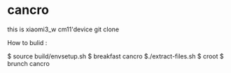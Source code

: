cancro
======

this is xiaomi3_w cm11'device 
git clone 

How to bulid :

$ source build/envsetup.sh
$ breakfast cancro
$./extract-files.sh
$ croot
$ brunch cancro
